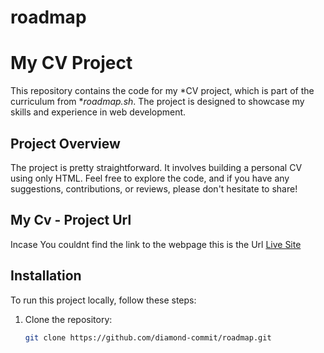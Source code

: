 # roadmap
 # My CV Project

This repository contains the code for my *CV project, which is part of the curriculum from **roadmap.sh*. The project is designed to showcase my skills and experience in web development.

## Project Overview

The project is pretty straightforward. It involves building a personal CV using  only HTML. Feel free to explore the code, and if you have any suggestions, contributions, or reviews, please don't hesitate to share!

## My Cv - Project Url
Incase You couldnt find the link to the webpage this is the Url  [Live Site](https://diamond-commit.github.io/roadmap/)

## Installation

To run this project locally, follow these steps:

1. Clone the repository:
   ```bash
   git clone https://github.com/diamond-commit/roadmap.git
   
